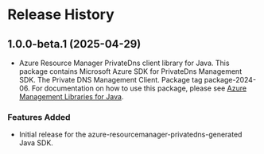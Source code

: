 # Release History

## 1.0.0-beta.1 (2025-04-29)

- Azure Resource Manager PrivateDns client library for Java. This package contains Microsoft Azure SDK for PrivateDns Management SDK. The Private DNS Management Client. Package tag package-2024-06. For documentation on how to use this package, please see [Azure Management Libraries for Java](https://aka.ms/azsdk/java/mgmt).
### Features Added

- Initial release for the azure-resourcemanager-privatedns-generated Java SDK.
